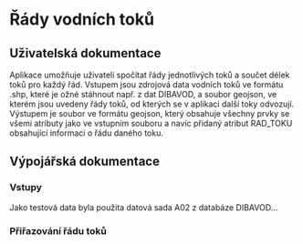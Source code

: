 # Řády vodních toků
## Uživatelská dokumentace
Aplikace umožňuje uživateli spočítat řády jednotlivých toků a součet délek toků pro každý řád. Vstupem jsou zdrojová data vodních toků ve formátu .shp, které je ožné stáhnout např. z dat DIBAVOD, a soubor geojson, ve kterém jsou uvedeny řády toků, od kterých se v aplikaci další toky odvozují. Výstupem je soubor ve formátu geojson, který obsahuje všechny prvky se všemi atributy jako ve vstupním souboru a navíc přidaný atribut RAD_TOKU obsahující informaci o řádu daného toku.


## Výpojářská dokumentace
### Vstupy
Jako testová data byla použita datová sada A02 z databáze DIBAVOD...


### Přiřazování řádu toků


